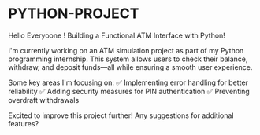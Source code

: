 # PYTHON-PROJECT
Hello Everyoone !
Building a Functional ATM Interface with Python!

I'm currently working on an ATM simulation project as part of my Python programming internship. This system allows users to check their balance, withdraw, and deposit funds—all while ensuring a smooth user experience.

Some key areas I'm focusing on:
✅ Implementing error handling for better reliability
✅ Adding security measures for PIN authentication
✅ Preventing overdraft withdrawals

Excited to improve this project further! Any suggestions for additional features?
